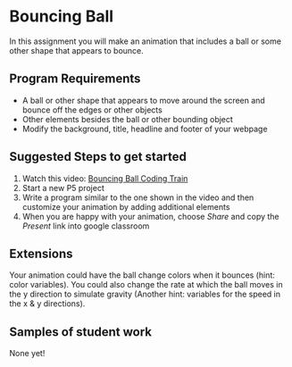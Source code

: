 Bouncing Ball
===============

In this assignment you will make an animation that includes a ball or some other shape that appears to bounce.

Program Requirements
--------------------
+ A ball or other shape that appears to move around the screen and bounce off the edges or other objects
+ Other elements besides the ball or other bounding object
+ Modify the background, title, headline and footer of your webpage

Suggested Steps to get started
------------------------------
1. Watch this video: [Bouncing Ball Coding Train](https://www.youtube.com/watch?v=LO3Awjn_gyU)   
2. Start a new P5 project
3. Write a program similar to the one shown in the video and then customize your animation by adding additional elements
4. When you are happy with your animation, choose *Share* and copy the *Present* link into google classroom

Extensions
----------
Your animation could have the ball change colors when it bounces (hint: color variables). You could also change the rate at which the ball moves in the y direction to simulate gravity (Another hint: variables for the speed in the x & y directions).


Samples of student work
------------------------
None yet!
